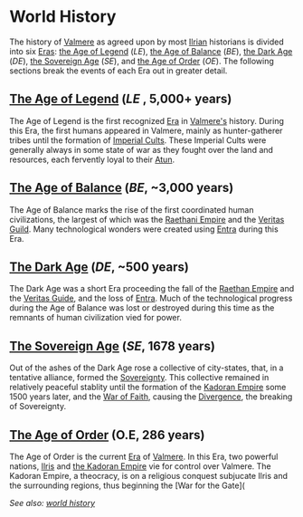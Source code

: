 # World History

The history of [Valmere](valmere.md) as agreed upon by most [Ilrian](ilris.md) historians is divided into six [Eras](era.md): [the Age of Legend](age_of_legend.md) (*LE*), [the Age of Balance](age_of_balance.md) (*BE*), [the Dark Age](dark_age.md) (*DE*), [the Sovereign Age](sovereign_age.md) (*SE*), and [the Age of Order](age_of_order.md) (*OE*). The following sections break the events of each Era out in greater detail.

## [The Age of Legend](age_of_legend.md) (*LE* , 5,000+ years)

The Age of Legend is the first recognized [Era](era.md) in [Valmere's](valmere.md) history. During this Era, the first humans appeared in Valmere, mainly as hunter-gatherer tribes until the formation of [Imperial Cults](imperial_cults.md). These Imperial Cults were generally always in some state of war as they fought over the land and resources, each fervently loyal to their [Atun](atun.md). 

## [The Age of Balance](age_of_balance.md) (*BE*, ~3,000 years)

The Age of Balance marks the rise of the first coordinated human civilizations, the largest of which was the [Raethani Empire](raeth.md) and the [Veritas Guild](veritas_guild.md). Many technological wonders were created using [Entra](entra.md) during this Era. 

## [The Dark Age](dark_age.md) (*DE*, ~500 years)

The Dark Age was a short Era proceeding the fall of the [Raethan Empire](raeth.md) and the [Veritas Guide](veritas_guild.md), and the loss of [Entra](entra.md). Much of the technological progress during the Age of Balance was lost or destroyed during this time as the remnants of human civilization vied for power.

## [The Sovereign Age](sovereign_age.md) (*SE*, 1678 years)

Out of the ashes of the Dark Age rose a collective of city-states, that, in a tentative alliance, formed the [Sovereignty](the_sovereignty.md). This collective remained in relatively peaceful stablity until the formation of the [Kadoran Empire](kador.md) some 1500 years later, and the [War of Faith](war_of_faith.md), causing the [Divergence](the_divergence.md), the breaking of Sovereignty.

## [The Age of Order](age_of_order.md) (O.E, 286 years)

The Age of Order is the current [Era](era.md) of [Valmere](valmere.md). In this Era, two powerful nations, [Ilris](ilris.md) and [the Kadoran Empire](kador.md) vie for control over Valmere. The Kadoran Empire, a theocracy, is on a religious conquest subjucate Ilris and the surrounding regions, thus beginning the [War for the Gate]( 

*See also: [world history](world_history.md)*

